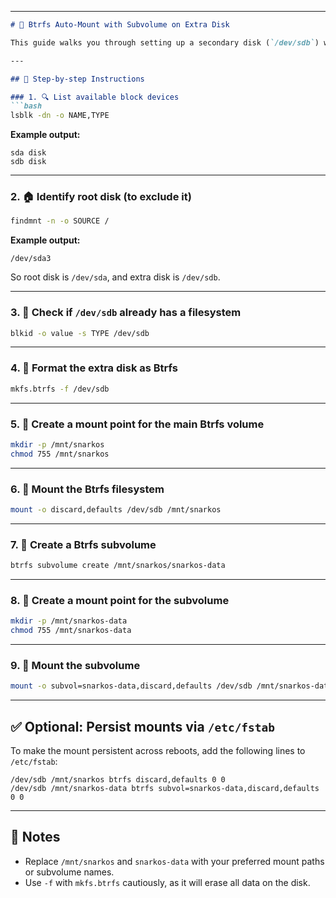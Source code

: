 

---

```markdown
# 🔧 Btrfs Auto-Mount with Subvolume on Extra Disk

This guide walks you through setting up a secondary disk (`/dev/sdb`) with the Btrfs file system, creating a subvolume, and mounting it on a Linux system.

---

## 🧾 Step-by-step Instructions

### 1. 🔍 List available block devices
```bash
lsblk -dn -o NAME,TYPE
```
**Example output:**
```
sda disk
sdb disk
```

---

### 2. 🏠 Identify root disk (to exclude it)
```bash
findmnt -n -o SOURCE /
```
**Example output:**
```
/dev/sda3
```
So root disk is `/dev/sda`, and extra disk is `/dev/sdb`.

---

### 3. 📎 Check if `/dev/sdb` already has a filesystem
```bash
blkid -o value -s TYPE /dev/sdb
```

---

### 4. 💽 Format the extra disk as Btrfs
```bash
mkfs.btrfs -f /dev/sdb
```

---

### 5. 📁 Create a mount point for the main Btrfs volume
```bash
mkdir -p /mnt/snarkos
chmod 755 /mnt/snarkos
```

---

### 6. 🔗 Mount the Btrfs filesystem
```bash
mount -o discard,defaults /dev/sdb /mnt/snarkos
```

---

### 7. 🧱 Create a Btrfs subvolume
```bash
btrfs subvolume create /mnt/snarkos/snarkos-data
```

---

### 8. 📁 Create a mount point for the subvolume
```bash
mkdir -p /mnt/snarkos-data
chmod 755 /mnt/snarkos-data
```

---

### 9. 🔗 Mount the subvolume
```bash
mount -o subvol=snarkos-data,discard,defaults /dev/sdb /mnt/snarkos-data
```

---

## ✅ Optional: Persist mounts via `/etc/fstab`

To make the mount persistent across reboots, add the following lines to `/etc/fstab`:

```
/dev/sdb /mnt/snarkos btrfs discard,defaults 0 0
/dev/sdb /mnt/snarkos-data btrfs subvol=snarkos-data,discard,defaults 0 0
```

---

## 📝 Notes

- Replace `/mnt/snarkos` and `snarkos-data` with your preferred mount paths or subvolume names.
- Use `-f` with `mkfs.btrfs` cautiously, as it will erase all data on the disk.
```

